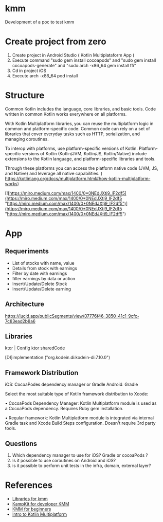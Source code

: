 # kmm
Development of a poc to test kmm

# Create project from zero

1) Create project in Android Studio ( Kotlin Multiplataform App ) 
2) Execute command  "sudo gem install cocoapods"  and "sudo gem install cocoapods-generate" and "sudo arch -x86_64 gem install ffi"
3) Cd in project iOS
4) Execute  arch -x86_64 pod install

# Structure

Common Kotlin includes the language, core libraries, and basic tools. Code written in common Kotlin works everywhere on all platforms.

With Kotlin Multiplatform libraries, you can reuse the multiplatform logic in common and platform-specific code. Common code can rely on a set of libraries that cover everyday tasks such as HTTP, serialization, and managing coroutines.

To interop with platforms, use platform-specific versions of Kotlin. Platform-specific versions of Kotlin (Kotlin/JVM, Kotlin/JS, Kotlin/Native) include extensions to the Kotlin language, and platform-specific libraries and tools.

Through these platforms you can access the platform native code (JVM, JS, and Native) and leverage all native capabilities. ( https://kotlinlang.org/docs/multiplatform.html#how-kotlin-multiplatform-works)

[![https://miro.medium.com/max/1400/0*0NEdJXtj9_IF2df5](https://miro.medium.com/max/1400/0*0NEdJXtj9_IF2df5 "https://miro.medium.com/max/1400/0*0NEdJXtj9_IF2df5")](https://miro.medium.com/max/1400/0*0NEdJXtj9_IF2df5 "https://miro.medium.com/max/1400/0*0NEdJXtj9_IF2df5")

# App 
## Requeriments  
* List of stocks with name, value
* Details from stock with earnings
* Filter by date with earnings 
* filter earnings by data or action
* Insert/Update/Delete Stock
* Insert/Update/Delete earning


## Architecture
https://lucid.app/publicSegments/view/07776f46-3850-41c1-9cfc-7c83ead2b8a6

## Libraries 
 [ktor](https://ktor.io/ "Ktor")  | [Config ktor sharedCode](https://ktor.io/docs/getting-started-ktor-client-multiplatform-mobile.html#ktor-dependencies "Ktor sharedCode")
 
 [DI]implementation ("org.kodein.di:kodein-di:7.10.0")   
 
 ## Framework Distribution
  iOS:  CocoaPodes dependency manager or Gradle
  Android: Gradle
 
Select the most suitable type of Kotlin framework distribution to Xcode:

• CocoaPods Dependency Manager: Kotlin Multiplatform module is used as a CocoaPods dependency. Requires
Ruby gem installation.

• Regular framework: Kotlin Multiplatform module is integrated via internal Gradle task and Xcode Build Steps
configuration. Doesn't require 3rd party tools.
 




## Questions

1) Which dependency manager to use for iOS? Gradle or cocoaPods ?
2) Is it possible to use coroutines on Android and iOS?
3) is it possible to perform unit tests in the infra, domain, external layer?




# References 
* [Libraries for kmm](https://github.com/AAkira/Kotlin-Multiplatform-Libraries "Libraries for kmm")
* [KampKit for developer KMM](https://github.com/touchlab/KaMPKit "KampKit for developer KMM")
* [KMM for beginners](https://medium.com/RafaelSermenho/kotlin-multiplatform-mobile-922b8c6abc9f "KMM")
* [Intro to Kotlin Multiplatform](https://www.youtube.com/watch?v=HFDqjpfoSZE "Intro to Kotlin Multiplatform")







